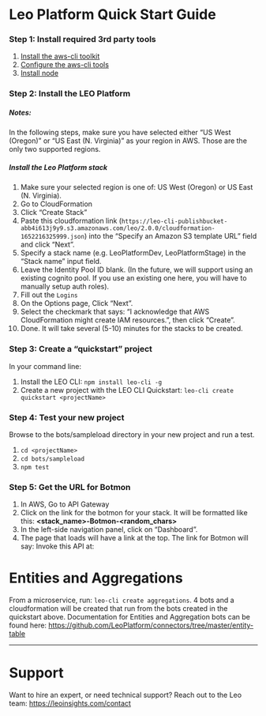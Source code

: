 # Leo Platform Quick Start Guide

### Step 1: Install required 3rd party tools

1. [Install the aws-cli toolkit](http://docs.aws.amazon.com/cli/latest/userguide/installing.html)
1. [Configure the aws-cli tools](http://docs.aws.amazon.com/cli/latest/userguide/cli-chap-getting-started.html)
1. [Install node](https://nodejs.org/en/)

### Step 2: Install the LEO Platform

##### Notes:

In the following steps, make sure you have selected either “US West (Oregon)” or “US East (N. Virginia)” as your region in AWS. Those are the only two supported regions.

##### Install the Leo Platform stack

1. Make sure your selected region is one of: US West (Oregon) or US East (N. Virginia).
1. Go to CloudFormation
1. Click “Create Stack”
1. Paste this cloudformation link (`https://leo-cli-publishbucket-abb4i613j9y9.s3.amazonaws.com/leo/2.0.0/cloudformation-1652216325999.json`) into the “Specify an Amazon S3 template URL” field and click “Next”.
1. Specify a stack name (e.g. LeoPlatformDev, LeoPlatformStage) in the “Stack name” input field.
1. Leave the Identity Pool ID blank. (In the future, we will support using an existing cognito pool. If you use an existing one here, you will have to manually setup auth roles).
1. Fill out the `Logins`
1. On the Options page, Click “Next”.
1. Select the checkmark that says: “I acknowledge that AWS CloudFormation might create IAM resources.”, then click “Create”.
1. Done. It will take several (5-10) minutes for the stacks to be created.

### Step 3: Create a “quickstart” project

In your command line:

1. Install the LEO CLI: `npm install leo-cli -g`
1. Create a new project with the LEO CLI Quickstart: `leo-cli create quickstart <projectName>`

### Step 4: Test your new project

Browse to the bots/sampleload directory in your new project and run a test.

1. `cd <projectName>`
1. `cd bots/sampleload`
1. `npm test`

### Step 5: Get the URL for Botmon

1. In AWS, Go to API Gateway
1. Click on the link for the botmon for your stack. It will be formatted like this: **<stack_name>-Botmon-<random_chars>**
1. In the left-side navigation panel, click on “Dashboard”.
1. The page that loads will have a link at the top. The link for Botmon will say: Invoke this API at: <url>

# Entities and Aggregations

From a microservice, run: `leo-cli create aggregations`. 4 bots and a cloudformation will be created that run from the bots created in the quickstart above.
Documentation for Entities and Aggregation bots can be found here: https://github.com/LeoPlatform/connectors/tree/master/entity-table

---

# Support

Want to hire an expert, or need technical support? Reach out to the Leo team: https://leoinsights.com/contact
